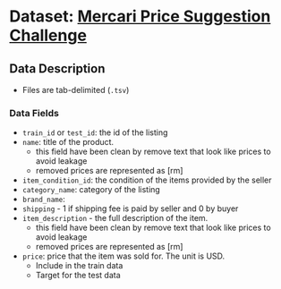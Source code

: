 # Dataset: [Mercari Price Suggestion Challenge](https://www.kaggle.com/c/mercari-price-suggestion-challenge/data?select=sample_submission_stg2.csv.zip)

## Data Description
- Files are tab-delimited (`.tsv`)

### Data Fields
- `train_id` or `test_id`: the id of the listing
- `name`: title of the product. 
    - this field have been clean by remove text that look like prices to avoid leakage
    - removed prices are represented as [rm]
- `item_condition_id`: the condition of the items provided by the seller
- `category_name`: category of the listing
- `brand_name`: 
- `shipping` - 1 if shipping fee is paid by seller and 0 by buyer
- `item_description` - the full description of the item. 
    - this field have been clean by remove text that look like prices to avoid leakage
    - removed prices are represented as [rm]
- `price`: price that the item was sold for. The unit is USD.
    - Include in the train data
    - Target for the test data
